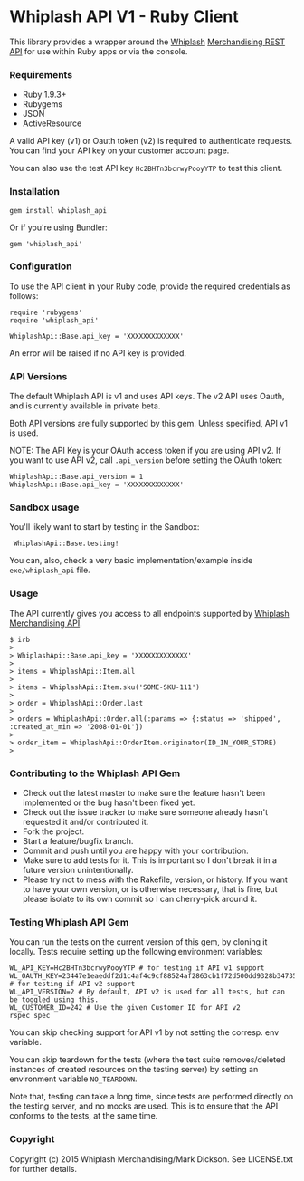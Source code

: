 Whiplash API V1 - Ruby Client
================================

This library provides a wrapper around the [Whiplash][whiplash] [Merchandising REST API][api] for use within Ruby apps or via the console.

### Requirements

- Ruby 1.9.3+
- Rubygems
- JSON
- ActiveResource

A valid API key (v1) or Oauth token (v2) is required to authenticate requests. You can find your API key on your customer account page.

You can also use the test API key `Hc2BHTn3bcrwyPooyYTP` to test this client.

### Installation

```
gem install whiplash_api
```

Or if you're using Bundler:

```
gem 'whiplash_api'
```

### Configuration

To use the API client in your Ruby code, provide the required credentials as follows:

```
require 'rubygems'
require 'whiplash_api'

WhiplashApi::Base.api_key = 'XXXXXXXXXXXXX'
```
An error will be raised if no API key is provided.

### API Versions

The default Whiplash API is v1 and uses API keys. The v2 API uses Oauth, and is currently available in private beta.

Both API versions are fully supported by this gem. Unless specified, API v1 is used.

NOTE: The API Key is your OAuth access token if you are using API v2. If you want to use API v2, call `.api_version` before setting the OAuth token:

```
WhiplashApi::Base.api_version = 1
WhiplashApi::Base.api_key = 'XXXXXXXXXXXXX'
```

### Sandbox usage

You'll likely want to start by testing in the Sandbox:

```
 WhiplashApi::Base.testing!
```

You can, also, check a very basic implementation/example inside `exe/whiplash_api` file.

### Usage

The API currently gives you access to all endpoints supported by [Whiplash][whiplash] [Merchandising API][api].

```
$ irb
>
> WhiplashApi::Base.api_key = 'XXXXXXXXXXXXX'
>
> items = WhiplashApi::Item.all
>
> items = WhiplashApi::Item.sku('SOME-SKU-111')
>
> order = WhiplashApi::Order.last
>
> orders = WhiplashApi::Order.all(:params => {:status => 'shipped', :created_at_min => '2008-01-01'})
>
> order_item = WhiplashApi::OrderItem.originator(ID_IN_YOUR_STORE)
>
```

### Contributing to the Whiplash API Gem

* Check out the latest master to make sure the feature hasn't been implemented or the bug hasn't been fixed yet.
* Check out the issue tracker to make sure someone already hasn't requested it and/or contributed it.
* Fork the project.
* Start a feature/bugfix branch.
* Commit and push until you are happy with your contribution.
* Make sure to add tests for it. This is important so I don't break it in a future version unintentionally.
* Please try not to mess with the Rakefile, version, or history. If you want to have your own version, or is otherwise necessary, that is fine, but please isolate to its own commit so I can cherry-pick around it.

### Testing Whiplash API Gem

You can run the tests on the current version of this gem, by cloning it
locally. Tests require setting up the following environment variables:

```
WL_API_KEY=Hc2BHTn3bcrwyPooyYTP # for testing if API v1 support
WL_OAUTH_KEY=23447e1eaeddf2d1c4af4c9cf88524af2863cb1f72d500dd9328b34735a3f3b0 # for testing if API v2 support
WL_API_VERSION=2 # By default, API v2 is used for all tests, but can be toggled using this.
WL_CUSTOMER_ID=242 # Use the given Customer ID for API v2
rspec spec
```

You can skip checking support for API v1 by not setting the corresp. env
variable.

You can skip teardown for the tests (where the test suite
removes/deleted instances of created resources on the testing server) by
setting an environment variable `NO_TEARDOWN`.

Note that, testing can take a long time, since tests are performed
directly on the testing server, and no mocks are used. This is to ensure
that the API conforms to the tests, at the same time.

### Copyright

Copyright (c) 2015 Whiplash Merchandising/Mark Dickson. See LICENSE.txt for further details.


  [whiplash]: https://www.getwhiplash.com/
  [api]: https://www.getwhiplash.com/developers/api
  [app]: https://github.com/ideaoforder/whiplash-rails-example
